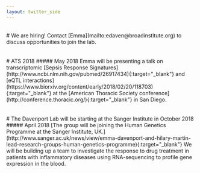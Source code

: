 ```yaml
---
layout: twitter_side
---
```

<br>
# We are hiring!
Contact [Emma](mailto:edaven@broadinstitute.org) to discuss opportunities to join the lab.
<br>
<br>
<br>
# ATS 2018
##### May 2018
Emma will be presenting a talk on transcriptomic [Sepsis Response Signatures](http://www.ncbi.nlm.nih.gov/pubmed/26917434){:target="_blank"} and [eQTL interactions](https://www.biorxiv.org/content/early/2018/02/20/118703){:target="_blank"} at the [American Thoracic Society conference](http://conference.thoracic.org/){:target="_blank"} in San Diego.
<br>
<br>
<br>
# The Davenport Lab will be starting at the Sanger Institute in October 2018
##### April 2018
[The group will be joining the Human Genetics Programme at the Sanger Institute, UK.](http://www.sanger.ac.uk/news/view/emma-davenport-and-hilary-martin-lead-research-groups-human-genetics-programme){:target="_blank"}  We will be building up a team to investigate the response to drug treatment in patients with inflammatory diseases using RNA-sequencing to profile gene expression in the blood.